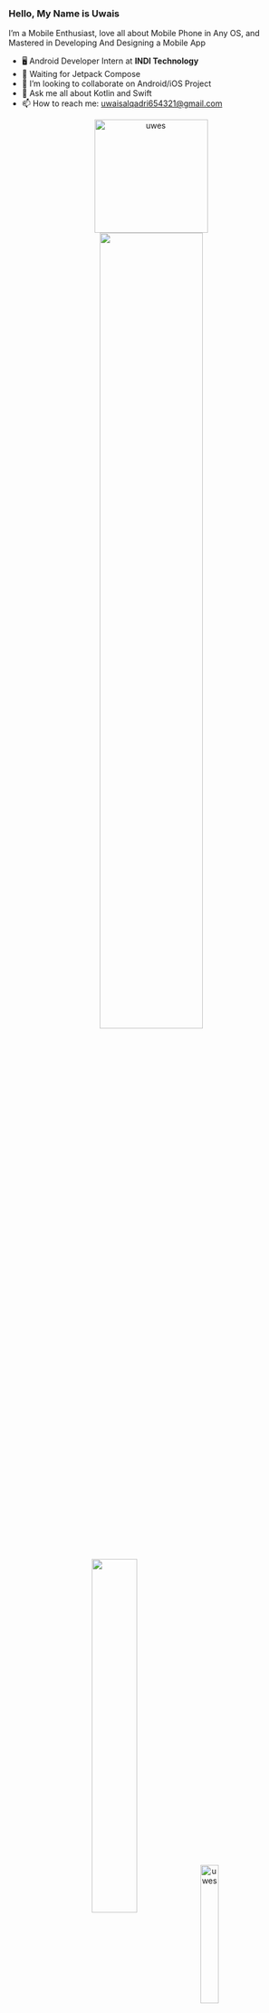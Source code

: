 ### Hello, My Name is Uwais

I’m a Mobile Enthusiast, love all about Mobile Phone in Any OS, and Mastered in Developing And Designing a Mobile App

- 🖥 Android Developer Intern at <b>INDI Technology</b>
- 📱 Waiting for Jetpack Compose
- 👯 I’m looking to collaborate on Android/iOS Project
- 💬 Ask me all about Kotlin and Swift
- 📫 How to reach me: uwaisalqadri654321@gmail.com

<p align="center">
  <img src="https://media.giphy.com/media/DgdKNRb3vD82dGjPOL/giphy.gif" alt="uwes" width="200" height="200"/>
  
 <img src="https://github-readme-stats.vercel.app/api?username=uwais123&&show_icons=true&title_color=4ecdc4&icon_color=247ba0&text_color=1a535c&bg_color=ffffff" width="60%">
  
  <img align="center" src="https://github-readme-stats.vercel.app/api/top-langs/?username=uwais123&theme=radical&hide_langs_below=1&layout=compact&&title_color=32C326&icon_color=8E8F8E&text_color=00000&bg_color=fffff" width="40%">
 
 <img src="https://archive.org/download/android-logo-peeking/android-logo-peeking.png" alt="uwes" width="25%"/>
 
</p>

